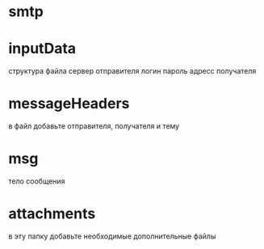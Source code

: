 # smtp

# inputData
структура файла
сервер отправителя
логин
пароль
адресс получателя

# messageHeaders
в файл добавьте отправителя, получателя и тему

# msg
тело сообщения

# attachments
в эту папку добавьте необходимые дополнительные файлы 
